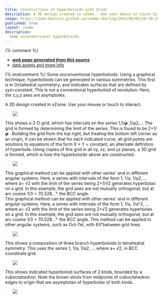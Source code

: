 ```yaml
---
title: Constructions of Hyperboloids with Grids
description: A 3D design created in vZome.  Use your mouse or touch to interact.
image: https://John-Kostick.github.io/vzome-sharing/2022/08/02/10-20-19-Phi-hyperboloid-6/Phi-hyperboloid-6.png
published: true
layout: vzome
description: 
  Some unconventional hyperboloids.  
---
```


{% comment %}
 - [***web page generated from this source***](<https://John-Kostick.github.io/vzome-sharing/2022/08/02/Phi-hyperboloid-6-10-20-19.html>)
 - [data assets and more info](<https://github.com/John-Kostick/vzome-sharing/tree/main/2022/08/02/10-20-19-Phi-hyperboloid-6/>)
 
{% endcomment %}
 Some unconventional hyperboloids. Using a graphical technique, hyperboloids can be generated in various symmetries. This first is in Octahedral symmetery, and indicates surfaces that are defined by x*y*z=constant.  This is not a conventional hyperboloid of revolution. Here, the z,y,z axes are asymptotes.  

A 3D design created in vZome.  Use your mouse or touch to interact.

<vzome-viewer style="width: 87%; height: 60vh; margin: 5%"
       src="https://John-Kostick.github.io/vzome-sharing/2022/08/02/10-20-19-Phi-hyperboloid-6/Phi-hyperboloid-6.vZome" >
  <img src="https://John-Kostick.github.io/vzome-sharing/2022/08/02/10-20-19-Phi-hyperboloid-6/Phi-hyperboloid-6.png" />
</vzome-viewer>

This shows a 2-D grid, which has intervals on the series 1,1/𝝋 ,1/φ2,... The grid is formed by determining the limit of the series.  This is found to be 2+1/𝝋 . Building the grid from the top right, but treating the bottom left corner as an origin, it can be shown that for each indicated curve, all grid points are solutions to equations of the form X * Y = constant, an alternate definition of hyperbola. Using copies of this grid in all xy, xz, and yz planes, a 3D grid is formed, which is how the hyperboloids above are constructed.  


<vzome-viewer style="width: 87%; height: 60vh; margin: 5%"
      src="https://John-Kostick.github.io/vzome-sharing/2021/04/18/09-15-51-Phi-hyperbola/Phi-hyperbola.vZome" >
 <img src="https://John-Kostick.github.io/vzome-sharing/2021/04/18/09-15-51-Phi-hyperbola/Phi-hyperbola.png" />
</vzome-viewer>

This graphical method can be applied with other series' and in different angular systems.  Here, a series with intervals of the form 1, 1/a, 1/a2, ...  where a= √2 with the limit of the series being  2+1/√2 generates hyperbolas on a grid.  In this example, the grid  axes  are not mutually orthogonal, but at arc cosine 1/3 = 70.528...°. the BCC angle.    
This graphical method can be applied with other series' and in different angular systems.  Here, a series with intervals of the form 1, 1/a, 1/a^2, ...  where a= √2 with the limit of the series being  2+√2 generates hyperbolas on a grid.  In this example, the grid  axes  are not mutually orthogonal, but at arc cosine 1/3 = 70.528...°. the BCC angle.   This method can be applied to other angular systems, such as Oct-Tet, with 60°between grid lines.  


<vzome-viewer style="width: 87%; height: 60vh; margin: 5%"
      src="https://John-Kostick.github.io/vzome-sharing/2021/05/10/17-45-02-Green-hyperbola/Green-hyperbola.vZome" >
 <img src="https://John-Kostick.github.io/vzome-sharing/2021/05/10/17-45-02-Green-hyperbola/Green-hyperbola.png" />
</vzome-viewer>

This shows a composition of three branch hyperboloids in tetrahedral symmetry.  This uses  the series 1, 1/a, 1/a2, ...  where a= √2, in BCC coordinate grid.  

<vzome-viewer style="width: 87%; height: 60vh; margin: 5%"
      src="https://John-Kostick.github.io/vzome-sharing/2022/08/04/14-34-28-3-fold-BCC-Hyperboloid/3-fold-BCC-Hyperboloid.vZome" >
 <img src="https://John-Kostick.github.io/vzome-sharing/2022/08/04/14-34-28-3-fold-BCC-Hyperboloid/3-fold-BCC-Hyperboloid.png" />
</vzome-viewer>

This shows indicated hyperboloid surfaces of 2 kinds, bounded by a cuboctahedron.  Note the brown struts from midpoints of cuboctahedron edges to origin that are asymptotes of hyperbolas of both kinds.  

<vzome-viewer style="width: 87%; height: 60vh; margin: 5%"
      src="https://John-Kostick.github.io/vzome-sharing/2021/05/07/20-21-41-Cubocta-Hyperboloid-5/Cubocta-Hyperboloid-5.vZome" >
 <img src="https://John-Kostick.github.io/vzome-sharing/2021/05/07/20-21-41-Cubocta-Hyperboloid-5/Cubocta-Hyperboloid-5.png" />
</vzome-viewer>​
